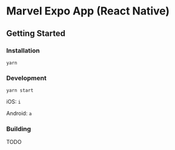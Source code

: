 # Marvel Expo App (React Native)

## Getting Started

### Installation

`yarn`

### Development

`yarn start`

iOS: `i`

Android: `a`

### Building

TODO